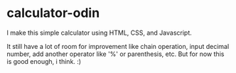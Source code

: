 # calculator-odin

I make this simple calculator using HTML, CSS, and Javascript.

It still have a lot of room for improvement like chain operation, input decimal number, add another operator like '%' or parenthesis, etc. But for now this is good enough, i think. :)